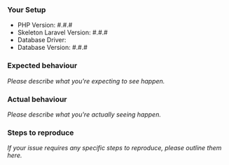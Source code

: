 ### Your Setup

- PHP Version: #.#.#
- Skeleton Laravel Version: #.#.#
- Database Driver:
- Database Version: #.#.#

### Expected behaviour

*Please describe what you're expecting to see happen.*

### Actual behaviour

*Please describe what you're actually seeing happen.*

### Steps to reproduce

*If your issue requires any specific steps to reproduce, please outline them here.*
